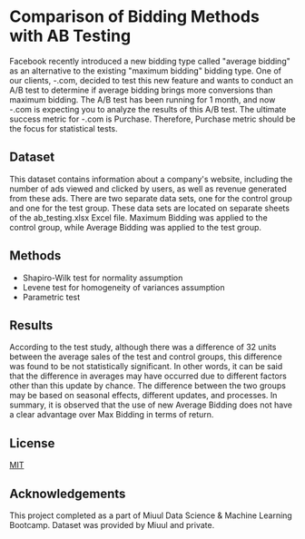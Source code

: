
# Comparison of Bidding Methods with AB Testing

Facebook recently introduced a new bidding type called "average bidding" as an alternative to the existing "maximum bidding" bidding type.
One of our clients, -.com, decided to test this new feature and wants to conduct an A/B test to determine if average bidding brings more conversions than maximum bidding. The A/B test has been running for 1 month, and now -.com is expecting you to analyze the results of this A/B test.
The ultimate success metric for -.com is Purchase. Therefore, Purchase metric should be the focus for statistical tests.


## Dataset
This dataset contains information about a company's website, including the number of ads viewed and clicked by users, as well as revenue generated from these ads.
There are two separate data sets, one for the control group and one for the test group. 
These data sets are located on separate sheets of the ab_testing.xlsx Excel file. Maximum Bidding was applied to the control group, while Average Bidding was applied to the test group.


## Methods

- Shapiro-Wilk test for normality assumption
- Levene test for homogeneity of variances assumption
- Parametric test


## Results

According to the test study, although there was a difference of 32 units between the average sales of the test and control groups, this difference was found to be not statistically significant. In other words, it can be said that the difference in averages may have occurred due to different factors other than this update by chance. The difference between the two groups may be based on seasonal effects, different updates, and processes. In summary, it is observed that the use of new Average Bidding does not have a clear advantage over Max Bidding in terms of return.
## License

[MIT](https://choosealicense.com/licenses/mit/)


## Acknowledgements

This project completed as a part of Miuul Data Science & Machine Learning Bootcamp. Dataset was provided by Miuul and private.

